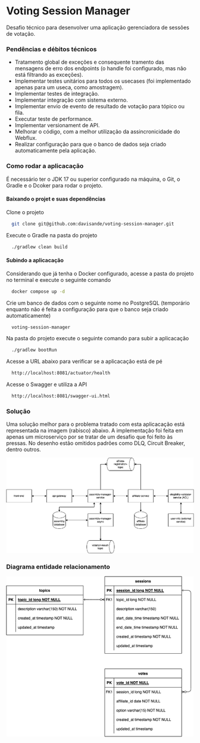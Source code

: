 # Voting Session Manager
Desafio técnico para desenvolver uma aplicação gerenciadora de sessões de votação.

### Pendências e débitos técnicos
- Tratamento global de exceções e consequente tramento das mensagens de erro dos endpoints (o handle foi configurado, mas não está filtrando as exceções).
- Implementar testes unitários para todos os usecases (foi implementado apenas para um useca, como amostragem).
- Implementar testes de integração.
- Implementar integração com sistema externo.
- Implementar envio de evento de resultado de votação para tópico ou fila.
- Executar teste de performance.
- Implementar versionament de API.
- Melhorar o código, com a melhor utilização da assincronicidade do Webflux.
- Realizar configuração para que o banco de dados seja criado automaticamente pela aplicação.

### Como rodar a aplicacação
É necessário ter o JDK 17 ou superior configurado na máquina, o Git, o Gradle e o Dcoker para rodar o projeto.

#### Baixando o projet e suas dependências
Clone o projeto
```bash
  git clone git@github.com:davisande/voting-session-manager.git
```
Execute o Gradle na pasta do projeto
```bash
  ./gradlew clean build
```

#### Subindo a aplicacação
Considerando que já tenha o Docker configurado, acesse a pasta do projeto no terminal e execute o seguinte comando
```bash
  docker compose up -d
```
Crie um banco de dados com o seguinte nome no PostgreSQL (temporário enquanto não é feita a configuração para que o banco seja criado automaticamente)
```bash
  voting-session-manager
```
Na pasta do projeto execute o seguinte comando para subir a aplicacação
```bash
  ./gradlew bootRun
```
Acesse a URL abaixo para verificar se a aplicacação está de pé
```bash
  http://localhost:8081/actuator/health
```
Acesse o Swagger e utiliza a API
```bash
  http://localhost:8081/swagger-ui.html
```

### Solução
Uma solução melhor para o problema tratado com esta aplicacação está representada na imagem (rabisco) abaixo. A implementação foi feita em apenas um microserviço por se tratar de um desafio que foi feito às pressas. No desenho estão omitidos padrões como DLQ, Circuit Breaker, dentro outros.

![alt text](./docs/voting-session-manager-solution.png)

### Diagrama entidade relacionamento
![alt text](./docs/voting-session-manager-der.png)